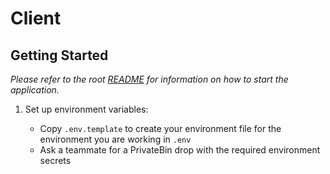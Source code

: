 # Client

## Getting Started

_Please refer to the root [README](../../README.md) for information on how to start the application._

1. Set up environment variables:

   - Copy `.env.template` to create your environment file for the environment you are working in `.env`
   - Ask a teammate for a PrivateBin drop with the required environment secrets